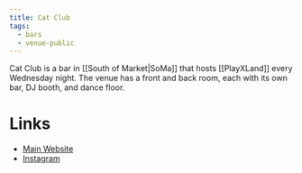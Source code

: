```yaml
---
title: Cat Club
tags:
  - bars
  - venue-public
---
```


Cat Club is a bar in [[South of Market|SoMa]] that hosts [[PlayXLand]] every Wednesday night. The venue has a front and back room, each with its own bar, DJ booth, and dance floor.

# Links
- [Main Website](https://www.sfcatclub.com)
- [Instagram](https://www.instagram.com/sfcatclubofficial/)